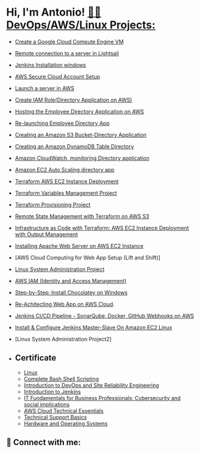 <h1>Hi, I'm Antonio!  <a href="https://www.linkedin.com/in/antonio-francisco-085948210/?trk=opento_sprofile_topcard/"

<h2>👨‍💻 DevOps/AWS/Linux Projects:</h2>

- [Create a Google Cloud Compute Engine VM](https://github.com/miltonfran/-Create-a-Google-Cloud-Compute-Engine-VM/blob/main/README.md)
- [Remote connection to a server in Lightsail](https://github.com/miltonfran/Remote-connection-to-a-server-in-Lightsail)
- [Jenkins Installation windows](https://github.com/miltonfran/Install-Jenkins-on-Windows/blob/main/README.md)
- [AWS Secure Cloud Account Setup](https://github.com/miltonfran/-AWS-Secure-Cloud-Account-Setup-/blob/main/README.md)
- [Launch a server in AWS](https://github.com/miltonfran/Launch-a-server-in-AWS/tree/main)
- [Create IAM Role(Directory Application on AWS)](https://github.com/miltonfran/create-the-IAM-role-for-employee-directory-application-/blob/main/README.md)
- [Hosting the Employee Directory Application on AWS](https://github.com/miltonfran/Hosting-the-Employee-Directory-Application-on-AWS/blob/main/README.md)
- [Re-launching Employee Directory App](https://github.com/miltonfran/Demo-Re-launching-Employee-Directory-App/edit/main/README.md)
- [Creating an Amazon S3 Bucket-Directory Application](https://github.com/miltonfran/Creating-an-Amazon-S3-Bucket-Employee-Directory-Application-/blob/main/README.md)
- [Creating an Amazon DynamoDB Table Directory](https://github.com/miltonfran/Creating-an-Amazon-DynamoDB-Table/blob/main/README.md)
- [Amazon CloudWatch, monitoring Directory application](https://github.com/miltonfran/Amazon-CloudWatch-employee-directory-application/blob/main/README.md)
- [Amazon EC2 Auto Scaling,directory app](https://github.com/miltonfran/Amazon-EC2-Auto-Scaling/blob/main/README.md)
- [Terraform AWS EC2 Instance Deployment](https://github.com/miltonfran/Terraform-exercise1/blob/main/README.md)
- [Terraform Variables Management Project](https://github.com/miltonfran/Terraform-Variables-Management-Project1/blob/main/README.md)
- [Terraform Provisioning Project](https://github.com/miltonfran/Terraform-Provisioning-Project/blob/main/README.md)
- [Remote State Management with Terraform on AWS S3](https://github.com/miltonfran/Remote-State-Management-with-Terraform-on-AWS-S3/blob/main/README.md)
- [Infrastructure as Code with Terraform: AWS EC2 Instance Deployment with Output Management](https://github.com/miltonfran/Infrastructure-as-Code-with-Terraform-AWS-EC2-Instance-Deployment-with-Output-Management/blob/main/README.md)
- [Installing Apache Web Server on AWS EC2 Instance](https://github.com/miltonfran/Installing-Apache-Web-Server-on-AWS-EC2-Instance/blob/main/README.md)
- [AWS Cloud Computing for Web App Setup (Lift and Shift)]
- [Linux System Administration Project](https://github.com/miltonfran/Linux-System-Administration-Project/tree/main)
- [AWS IAM (Identity and Access Management)](https://github.com/miltonfran/IAM-Creating-user-and-Groups-/blob/main/README.md)
- [Step-by-Step: Install Chocolatey on Windows](https://github.com/miltonfran/Install-Chocolatey-for-Windows-/blob/main/README.md)
- [Re-Achitecting Web App on AWS Cloud](https://github.com/miltonfran/Refactoring-with-AWS/tree/main).
- [Jenkins CI/CD Pipeline - SonarQube, Docker, GitHub Webhooks on AWS](https://github.com/miltonfran/Jenkins-CI-CD-Pipeline---SonarQube-Docker-GitHub-Webhooks-on-AWS/blob/main/README.md)
- [Install & Configure Jenkins Master-Slave On Amazon EC2 Linux](https://github.com/miltonfran/Install-Configure-Jenkins-Master-Slave-On-Amazon-EC2-Linux-/blob/main/README.md)
 - [Linux System Administration Project2]
- <h2>Certificate</h2>
  
  - [Linux](https://res.cloudinary.com/dk3bkl3ji/image/upload/v1732926558/2ce3db64-9e75-4a1b-a8d4-d040a0a5f3db_1_izuzbb.png)
  - [Complete Bash Shell Scripting](https://res.cloudinary.com/dk3bkl3ji/image/upload/v1732926457/cce44a89-f79d-4036-b59c-153a16415452_1_ttim78.png)
  - [Introduction to DevOps and Site Reliability Engineering](https://res.cloudinary.com/dk3bkl3ji/image/upload/v1740895560/Screenshot_2025-03-02_010542_t47x0w.png)
  - [Introduction to Jenkins](https://res.cloudinary.com/dk3bkl3ji/image/upload/v1742255815/Screenshot_2025-03-17_195626_pc9bbd.png)
  - [IT Fundamentals for Business Professionals: Cybersecurity and social implications](https://res.cloudinary.com/dk3bkl3ji/image/upload/v1753199598/Screenshot_2025-07-22_115220_jyhrvn.png)
  - [AWS Cloud Technical Essentials](https://res.cloudinary.com/dk3bkl3ji/image/upload/v1753199793/Screenshot_2025-07-22_115551_fliv8z.png)
  - [Technical Support Basics](https://res.cloudinary.com/dk3bkl3ji/image/upload/v1753200020/Screenshot_2025-07-22_115957_wncbao.png)
  - [Hardware and Operating Systems](https://res.cloudinary.com/dk3bkl3ji/image/upload/v1753200527/Screenshot_2025-07-22_120806_m3rgc9.png)
<h2> 🤳 Connect with me:</h2>



<!--
**joshmadakor1/joshmadakor1** is a ✨ _special_ ✨ repository because its `README.md` (this file) appears on your GitHub profile.

Here are some ideas to get you started:

- 🔭 I’m currently working on ...
- 🌱 I’m currently learning ...
- 👯 I’m looking to collaborate on ...
- 🤔 I’m looking for help with ...
- 💬 Ask me about ...
- 📫 How to reach me: ...
- 😄 Pronouns: ...
- ⚡ Fun fact: ...
-->
